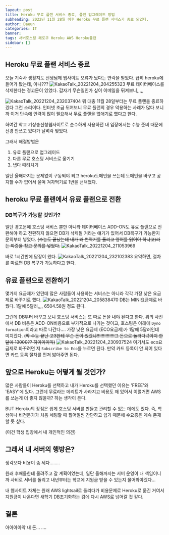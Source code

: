 ```yaml
---
layout: post
title: Heroku 무료 플랜 서비스 종료, 플랜 업그레이드 방법
subheading: 2022년 11월 28일 이후 Heroku 무료 플랜 서비스가 종료 되었다.
author: Daeun
categories: IT
banner:
tags: 서버호스팅 헤로쿠 Heroku AWS Heroku플랜 
sidebar: []
---
```


## Heroku 무료 플랜 서비스 종료

오늘 기숙사 생활지도 선생님께 웹사이트 오류가 났다는 연락을 받았다. 급히 heroku에 들어가 봤는데, 아니???
![KakaoTalk_20221204_204255323](https://user-images.githubusercontent.com/79370538/205496062-f199d44a-ff30-4eed-abcd-47fdd9c0acd6.png)
무료 데이터베이스를 삭제한다는 경고문이 있었다. 갑자기 무슨일인가 싶어 이메일을 뒤져보니,,,,,

![KakaoTalk_20221204_232037404](https://user-images.githubusercontent.com/79370538/205496358-6db9810c-fe71-4b38-a72a-62ecf0346b04.png)
뭐 대충 11월 28일부터는 무료 플랜을 종료하겠다 그런 소리이다. 인터넷 조금 뒤져보니 무료 플랜의 경우 악용하는 사례가 많다 보니까 이거 단속에 인력이 많이 필요해서 무료 플랜을 없애기로 했다고 한다.

하여간 학교 기상송신청웹사이트로 순수하게 사용하던 내 입장에서는 수능 준비 때문에 신경 안쓰고 있다가 날벼락 맞았다.  

그래서 해결방법은
1. 유료 플랜으로 업그레이드
2. 다른 무료 호스팅 서비스로 옮기기
3. 냅다 때려치기

일단 올해까지는 문제없이 구동되야 되고 heroku도메인을 쓰는데 도메인을 바꾸고 공지할 수가 없어서 울며 겨자먹기로 1번을 선택했다.

## heroku 무료 플랜에서 유료 플랜으로 전환

### DB복구가 가능할 것인가?
일단 경고문에 호스팅 서비스 뿐만 아니라 데이터베이스 ADD-ON도 유료 플랜으로 전환해야 하고 전환하지 않으면 DB가 삭제될 거라는 얘기가 있어서 DB복구가 가능한지 문의부터 넣었다. ~~(수능도 끝났는데 내가 왜 번역기를 돌리고 영어를 읽어야 하냐고)라는 짜증을 참고 문의를 넣었다.~~
![KakaoTalk_20221204_211053969](https://user-images.githubusercontent.com/79370538/205496694-9f187e54-533a-4d5d-a585-f0003761e731.png)

바로 1시간만에 답장이 왔다.
![KakaoTalk_20221204_232102383](https://user-images.githubusercontent.com/79370538/205496734-66b3f3a4-5fe3-49c4-b348-f5b1dbb2b420.png)
요약하면, 절차를 따르면 DB 복구가 가능하다고 한다.

## 유료 플랜으로 전환하기
몇가지 요금제가 있던데 많은 사람들이 사용하는 서비스는 아니라 각각 가장 낮은 요금제로 바꾸기로 했다.
![KakaoTalk_20221204_205838470](https://user-images.githubusercontent.com/79370538/205496782-525b1fdf-7fb8-44d6-aa57-ba74310a2138.png)
DB는 MINI요금제로 바꿨다. 1달에 5달러,,,, 6504.58원 정도 된다.
 
그런데 DB부터 바꾸고 보니 호스팅 서비스는 또 따로 돈을 내야 된다고 한다. 위의 사진에서 DB 비용은 ADD-ON비용으로 부가적으로 나가는 것이고, 호스팅은 아래에 ```Dyno formation```이라고 따로 나간다.... 가장 낮은 요금제 (ECO요금제)가 1달에 5달러인데 미치겠다. ~~(막 수능 끝난 고3한테 무슨 돈이 있겠냐!!!!!!!!!!!!!!그 돈으로 놀러다녀야지 한달에 13000?? 히이이이익)~~
![KakaoTalk_20221204_230937524](https://user-images.githubusercontent.com/79370538/205497019-5d16591a-3e30-4b56-900a-2ca857a8a0ab.png)
여기서도 eco요금제로 바꾸려면 저 ```Subscribe to Eco```를 누르면 된다. 만약 카드 등록이 안 되어 있다면 카드 등록 절차를 먼저 밟아주면 된다.

## 앞으로 Heroku는 어떻게 될 것인가?
많은 사람들이 Heroku를 선택하고 내가 Heroku를 선택했던 이유는 'FREE'와 'EASY'에 있다. 그런데 무료라는 메리트가 사라지고 비용도 꽤 있어서 이럴거면 AWS를 쓰는게 더 좋지 않을까? 하는 생각이 든다.

BUT
Heroku의 장점은 쉽게 호스팅 서버를 만들고 관리할 수 있는 데에도 있다. 즉, 학생이나 비전문가가  처음 세팅할 때 훨어얼씬  간단하고 쉽기 때문에 수요층은 계속 존재할 듯 싶다.

(이건 학생 입장에서 내 개인적인 의견)

## 그래서 내 서버의 행방은?
생각보다 비용이 좀 세다........

원래 후배들한테 물려주고 갈 계획이었는데, 일단 올해까지는 서버 운영이 내 책임이니까 사비로 서버를 돌리고 내년부터는 학교에 지원금 받을 수 있는지 물어봐야겠다...

내 웹사이트 자체는 원래 AWS lightsail로 돌리다가 비용문제로 Heroku로 옮긴 거여서 지원금이 나온다면 새학기 DB초기화하는 김에 다시 AWS로 넘어갈 것 같다.

## 결론
아아아아악 내 돈... ....